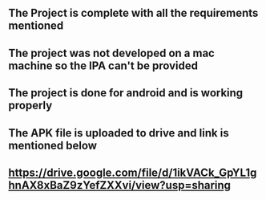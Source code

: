 ## The Project is complete with all the requirements mentioned

## The project was not developed on a mac machine so the IPA can't be provided

## The project is done for android and is working properly

## The APK file is uploaded to drive and link is mentioned below

## https://drive.google.com/file/d/1ikVACk_GpYL1ghnAX8xBaZ9zYefZXXvi/view?usp=sharing
